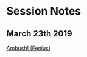 <!-- TITLE: Session Notes -->
<!-- SUBTITLE: A quick summary of Session Notes -->

# Session Notes

## March 23th 2019
[Ambush! (Fenius)](session-notes/2019-03-23)
